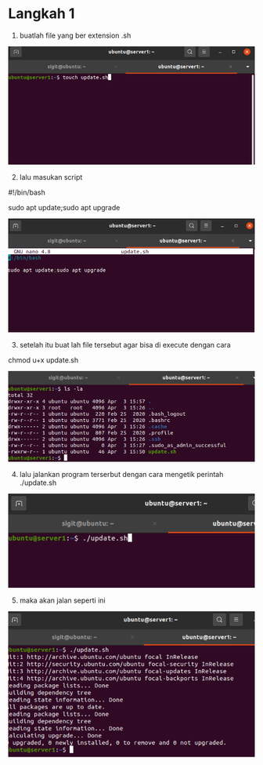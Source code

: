 # Langkah 1

1. buatlah file yang ber extension .sh

![logo](https://github.com/prayogosigit/DevOps-Engineer/blob/main/week-1/day-6/assets/1.png)

2. lalu masukan script 

#!/bin/bash

sudo apt update;sudo apt upgrade

![logo](https://github.com/prayogosigit/DevOps-Engineer/blob/main/week-1/day-6/assets/2.png)

3. setelah itu buat lah file tersebut agar bisa di execute dengan cara

chmod u+x update.sh

![logo](https://github.com/prayogosigit/DevOps-Engineer/blob/main/week-1/day-6/assets/3.png)

4. lalu jalankan program terserbut dengan cara mengetik perintah ./update.sh

![logo](https://github.com/prayogosigit/DevOps-Engineer/blob/main/week-1/day-6/assets/4.png)

5. maka akan jalan seperti ini

![logo](https://github.com/prayogosigit/DevOps-Engineer/blob/main/week-1/day-6/assets/5.png)


